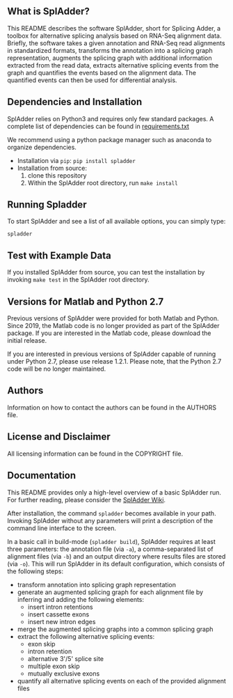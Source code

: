 What is SplAdder?
-----------------

This README describes the software SplAdder, short for Splicing Adder, a toolbox
for alternative splicing analysis based on RNA-Seq alignment data. Briefly, the
software takes a given annotation and RNA-Seq read alignments in standardized
formats, transforms the annotation into a splicing graph representation,
augments the splicing graph with additional information extracted from the read data,
extracts alternative splicing events from the graph and quantifies the events
based on the alignment data. The quantified events can then be used for
differential analysis.

Dependencies and Installation
------------------------------------

SplAdder relies on Python3 and requires only few standard packages. A complete list of dependencies can be found in [requirements.txt](requirements.txt)

We recommend using a python package manager such as anaconda to organize dependencies.

* Installation via `pip`: `pip install spladder`
* Installation from source:
   1. clone this repository
   2. Within the SplAdder root directory, run `make install`


Running Spladder
--------------------

To start SplAdder and see a list of all available options, you can simply type:
```
spladder
```


Test with Example Data
---------------------------

If you installed SplAdder from source, you can test the installation by invoking ```make test``` in the SplAdder root directory.


Versions for Matlab and Python 2.7
----------------------------------
Previous versions of SplAdder were provided for both Matlab and Python. Since 2019, the
Matlab code is no longer provided as part of the SplAdder package. If you are
interested in the Matlab code, please download the initial release. 

If you are interested in previous versions of SplAdder capable of running under Python 2.7, please use
release 1.2.1. Please note, that the Python 2.7 code will be no longer maintained.


Authors
-------

Information on how to contact the authors can be found in the AUTHORS file.

License and Disclaimer
----------------------

All licensing information can be found in the COPYRIGHT file.

Documentation
-------------

This README provides only a high-level overview of a basic SplAdder run. For further
reading, please consider the [SplAdder Wiki](https://github.com/ratschlab/spladder/wiki).

After installation, the command `spladder` becomes available in your path.
Invoking SplAdder without any parameters will print a description of the
command line interface to the screen.

In a basic call in build-mode (`spladder build`), SplAdder requires at least three parameters: the annotation file
(via `-a`), a comma-separated list of alignment files (via `-b`) and an output
directory where results files are stored (via `-o`). This will run SplAdder in its
default configuration, which consists of the following steps:

* transform annotation into splicing graph representation
* generate an augmented splicing graph for each alignment file by inferring and
  adding the following elements:
    - insert intron retentions
    - insert cassette exons
    - insert new intron edges
* merge the augmented splicing graphs into a common splicing graph
* extract the following alternative splicing events:
    - exon skip
    - intron retention
    - alternative 3'/5' splice site
    - multiple exon skip
    - mutually exclusive exons
* quantify all alternative splicing events on each of the provided alignment
  files
